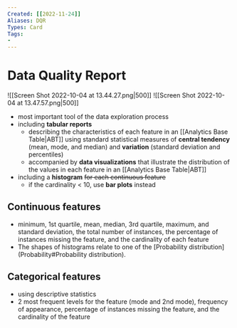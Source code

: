 ```yaml
---
Created: [[2022-11-24]]
Aliases: DQR
Types: Card
Tags: 
- 
---
```

# Data Quality Report
![[Screen Shot 2022-10-04 at 13.44.27.png|500]]
![[Screen Shot 2022-10-04 at 13.47.57.png|500]]
- most important tool of the data exploration process
- including **tabular reports** 
	- describing the characteristics of each feature in an [[Analytics Base Table|ABT]] using standard statistical measures of **central tendency** (mean, mode, and median) and **variation** (standard deviation and percentiles)
	- accompanied by **data visualizations** that illustrate the distribution of the values in each feature in an [[Analytics Base Table|ABT]]
- including a **histogram** ~~for each continuous feature~~
	- if the cardinality < 10, use **bar plots** instead

## Continuous features
- minimum, 1st quartile, mean, median, 3rd quartile, maximum, and standard deviation, the total number of instances, the percentage of instances missing the feature, and the cardinality of each feature
- The shapes of histograms relate to one of the [Probability distribution](Probability#Probability distribution).

## Categorical features
- using descriptive statistics
- 2 most frequent levels for the feature (mode and 2nd mode), frequency of appearance, percentage of instances missing the feature, and the cardinality of the feature
